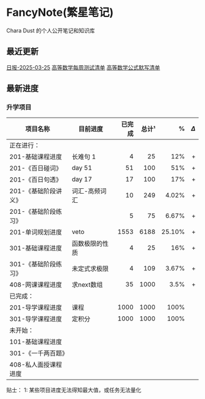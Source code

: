 # FancyNote(繁星笔记)
Chara Dust 的个人公开笔记和知识库

## 最近更新
[日报-2025-03-25](./log/2025-03-25.md)
[高等数学每周测试清单](./lib/mathematicsAdvanced/org/wendu/test/-list.md)
[高等数学公式默写清单](./lib/mathematicsAdvanced/formulaDicNRec/-list.md)


## 最新进度

### 升学项目

| 项目名称         | 目前进度    |  已完成 |  总计¹ |      % | $\Delta$ |
| ------------ | ------- | ---: | ---: | -----: | -------: |
| 正在进行：        |         |      |      |        |          |
| 201-基础课程进度   | 长难句 1   |    4 |   25 |    12% |        + |
| 201-《百日碰词》   | day 51  |   51 |  100 |    51% |        + |
| 201-《百日句透》   | day 17  |   17 |  100 |    17% |        + |
| 201-《基础阶段讲义》 | 词汇-高频词汇 |   10 |  249 |  4.02% |        + |
| 201-《基础阶段练习》 |         |    5 |   75 |  6.67% |        + |
| 201-单词规划进度   | veto    | 1553 | 6188 | 25.10% |        + |
| 301-基础课程进度   | 函数极限的性质 |    4 |   25 |    16% |        + |
| 301-《基础阶段练习》 | 未定式求极限  |    4 |  109 |  3.67% |        + |
| 408-网课课程进度   | 求next数组 |   35 | 1000 |   3.5% |        + |
| 已完成：         |         |      |      |        |          |
| 201-导学课程进度   | 课程      | 1000 | 1000 |   100% |          |
| 301-导学课程进度   | 定积分     | 1000 | 1000 |   100% |          |
| 未开始：         |         |      |      |        |          |
| 101-基础课程进度   |         |      |      |        |          |
| 301-《一千两百题》  |         |      |      |        |          |
| 408-私人面授课程进度 |         |      |      |        |          |

贴士：
1: 某些项目进度无法得知最大值，或任务无法量化


